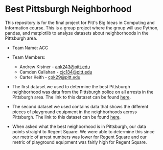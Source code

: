 # Best Pittsburgh Neighborhood
This repository is for the final project for Pitt's Big Ideas in Computing and Information course. This is a group project where the group will use Python, pandas, and matplotlib to analyze datasets about neighborhoods in the Pittsburgh area.

* Team Name: ACC
* Team Members:
  * Andrew Kistner - ank243@pitt.edu
  * Camden Callahan - cjc184@pitt.edu
  * Carter Keith - cpk29@pitt.edu

* The first dataset we used to determine the best Pittsburgh neighborhood was data from the Pittsburgh police on all arrests in the Pittsburgh area. The link to this dataset can be found [here](https://data.wprdc.org/dataset/arrest-data).
* The second dataset we used contains data that shows the different pieces of playground equipment in the neighborhoods across Pittsburgh. The link to this dataset can be found [here](https://data.wprdc.org/dataset/playground-equipment).

* When asked what the best neighborhood is in Pittsburgh, our data points straight to Regent Square. We were able to determine this since our metric of arrest numbers was lower for Regent Square and our metric of playground equipment was fairly high for Regent Square.




